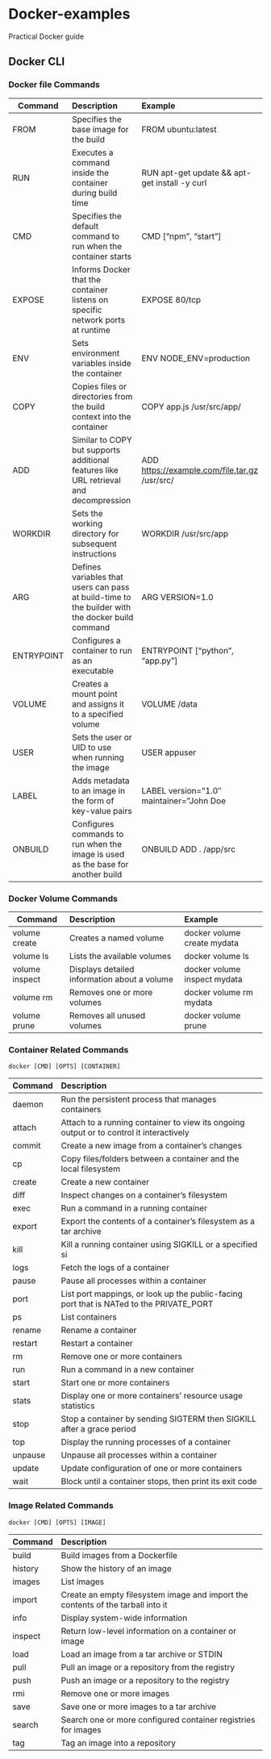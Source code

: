 # Docker-examples
Practical Docker guide

## Docker CLI
### Docker file Commands

| Command        | Description           | Example  |
| -------------  |:---------------------|:---------|
| FROM           | Specifies the base image for the build| FROM ubuntu:latest |
| RUN       | Executes a command inside the container during build time | RUN apt-get update && apt-get install -y curl |
| CMD  | Specifies the default command to run when the container starts | CMD [“npm”, “start”] |
|EXPOSE|Informs Docker that the container listens on specific network ports at runtime|EXPOSE 80/tcp|
|ENV|Sets environment variables inside the container|ENV NODE_ENV=production|
|COPY|Copies files or directories from the build context into the container|COPY app.js /usr/src/app/|
|ADD|Similar to COPY but supports additional features like URL retrieval and decompression|ADD https://example.com/file.tar.gz /usr/src/|
|WORKDIR|Sets the working directory for subsequent instructions|WORKDIR /usr/src/app|
|ARG|Defines variables that users can pass at build-time to the builder with the docker build command|ARG VERSION=1.0|
|ENTRYPOINT|Configures a container to run as an executable|ENTRYPOINT [“python”, “app.py”]|
|VOLUME|Creates a mount point and assigns it to a specified volume|VOLUME /data|
|USER|Sets the user or UID to use when running the image|USER appuser|
|LABEL|Adds metadata to an image in the form of key-value pairs|LABEL version=”1.0″ maintainer=”John Doe|
|ONBUILD|Configures commands to run when the image is used as the base for another build|ONBUILD ADD . /app/src|


### Docker Volume Commands

| Command        | Description           | Example  |
| -------------  |:---------------------|:---------|
| volume create  | Creates a named volume| docker volume create mydata |
|volume ls|Lists the available volumes|docker volume ls|
|volume inspect|Displays detailed information about a volume|docker volume inspect mydata|
|volume rm|Removes one or more volumes|docker volume rm mydata|
|volume prune|Removes all unused volumes|docker volume prune|

### Container Related Commands
    docker [CMD] [OPTS] [CONTAINER]

| Command        | Description           |
| -------------  |:---------------------|
|daemon|Run the persistent process that manages containers|
|attach|Attach to a running container to view its ongoing output or to control it interactively|
|commit|Create a new image from a container’s changes|
|cp|Copy files/folders between a container and the local filesystem|
|create|Create a new container|
|diff|Inspect changes on a container’s filesystem|
|exec|Run a command in a running container|
|export|Export the contents of a container’s filesystem as a tar archive|
|kill|Kill a running container using SIGKILL or a specified si|
|logs|Fetch the logs of a container|
|pause|Pause all processes within a container|
|port|List port mappings, or look up the public-facing port that is NATed to the PRIVATE_PORT|
|ps|List containers|
|rename|Rename a container|
|restart|Restart a container|
|rm|Remove one or more containers|
|run|Run a command in a new container|
|start|Start one or more containers|
|stats|Display one or more containers’ resource usage statistics|
|stop|Stop a container by sending SIGTERM then SIGKILL after a grace period|
|top|Display the running processes of a container|
|unpause|Unpause all processes within a container|
|update|Update configuration of one or more containers|
|wait|Block until a container stops, then print its exit code|

### Image Related Commands
    docker [CMD] [OPTS] [IMAGE]
| Command        | Description           |
| -------------  |:---------------------|
|build|Build images from a Dockerfile|
|history|Show the history of an image|
|images|List images|
|import|Create an empty filesystem image and import the contents of the tarball into it|
|info|Display system-wide information|
|inspect|Return low-level information on a container or image|
|load|Load an image from a tar archive or STDIN|
|pull|Pull an image or a repository from the registry|
|push|Push an image or a repository to the registry|
|rmi|Remove one or more images|
|save|Save one or more images to a tar archive|
|search|Search one or more configured container registries for images|
|tag|Tag an image into a repository|
